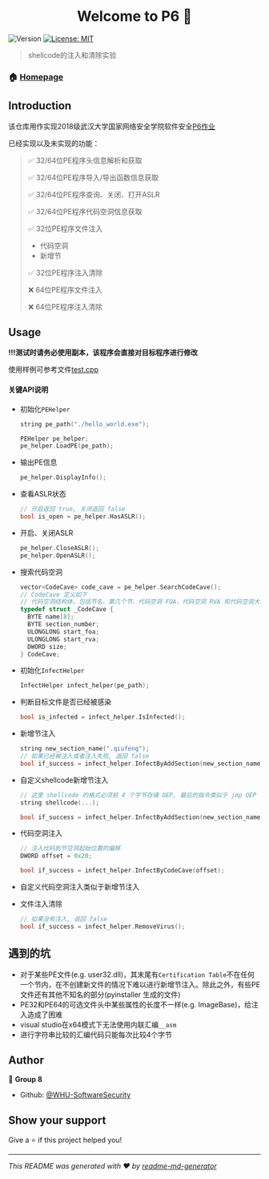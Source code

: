 <h1 align="center">Welcome to P6 👋</h1>
<p>
  <img alt="Version" src="https://img.shields.io/badge/version-0.1-blue.svg?cacheSeconds=2592000" />
  <a href="#" target="_blank">
    <img alt="License: MIT" src="https://img.shields.io/badge/License-MIT-yellow.svg" />
  </a>
</p>


> shellcode的注入和清除实验

### 🏠 [Homepage](https://github.com/WHU-SoftwareSecurity/P6)

## Introduction

该仓库用作实现2018级武汉大学国家网络安全学院软件安全[P6作业](docs/P6-shellcode文件注入（编程作业）说明.pdf)

已经实现以及未实现的功能：

> :white_check_mark: 32/64位PE程序头信息解析和获取
>
> :white_check_mark: 32/64位PE程序导入/导出函数信息获取
>
> :white_check_mark: 32/64位PE程序查询、关闭、打开ASLR
>
> :white_check_mark: 32/64位PE程序代码空洞信息获取
>
> :white_check_mark: 32位PE程序文件注入
>
> - 代码空洞
> - 新增节
>
> :white_check_mark: 32位PE程序注入清除
>
> :x: 64位PE程序文件注入
>
> :x: 64位PE程序注入清除

## Usage

**!!!测试时请务必使用副本，该程序会直接对目标程序进行修改**

使用样例可参考文件[test.cpp](PEAnalysis/test.cpp)

#### 关键API说明

- 初始化`PEHelper`

  ```c++
  string pe_path("./hello_world.exe");
  
  PEHelper pe_helper;
  pe_helper.LoadPE(pe_path);
  ```

- 输出PE信息

  ```c++
  pe_helper.DisplayInfo();
  ```

- 查看ASLR状态

  ```c++
  // 开启返回 true, 关闭返回 false
  bool is_open = pe_helper.HasASLR();
  ```

- 开启、关闭ASLR

  ```c++
  pe_helper.CloseASLR();
  pe_helper.OpenASLR();
  ```

- 搜索代码空洞

  ```c++
  vector<CodeCave> code_cave = pe_helper.SearchCodeCave();
  // CodeCave 定义如下
  // 代码空洞结构体，包括节名、第几个节、代码空洞 FOA，代码空洞 RVA 和代码空洞大小
  typedef struct _CodeCave {
  	BYTE name[8];
  	BYTE section_number;
  	ULONGLONG start_foa;
  	ULONGLONG start_rva;
  	DWORD size;
  } CodeCave;
  ```

- 初始化`InfectHelper`

  ```c++
  InfectHelper infect_helper(pe_path);
  ```

- 判断目标文件是否已经被感染

  ```c++
  bool is_infected = infect_helper.IsInfected();
  ```

- 新增节注入

  ```c++
  string new_section_name(".qiufeng");
  // 如果已经被注入或者注入失败, 返回 false
  bool if_success = infect_helper.InfectByAddSection(new_section_name);
  ```

- 自定义shellcode新增节注入

  ```c++
  // 这里 shellcode 的格式必须前 4 个字节存储 OEP, 最后的指令类似于 jmp OEP
  string shellcode(...);
  
  bool if_success = infect_helper.InfectByAddSection(new_section_name, shellcode);
  ```

- 代码空洞注入

  ```c++
  // 注入代码到节空洞起始位置的偏移
  DWORD offset = 0x20;
  
  bool if_success = infect_helper.InfectByCodeCave(offset);
  ```

- 自定义代码空洞注入类似于新增节注入

- 文件注入清除

  ```c++
  // 如果没有注入, 返回 false
  bool if_success = infect_helper.RemoveVirus();
  ```

## 遇到的坑

- 对于某些PE文件(e.g. user32.dll)，其末尾有`Certification Table`不在任何一个节内，在不创建新文件的情况下难以进行新增节注入。除此之外，有些PE文件还有其他不知名的部分(pyinstaller 生成的文件)
- PE32和PE64的可选文件头中某些属性的长度不一样(e.g. ImageBase)，给注入造成了困难
- visual studio在x64模式下无法使用内联汇编`__asm`
- 进行字符串比较的汇编代码只能每次比较4个字节

## Author

👤 **Group 8**

* Github: [@WHU-SoftwareSecurity ](https://github.com/WHU-SoftwareSecurity )

## Show your support

Give a ⭐️ if this project helped you!

***
_This README was generated with ❤️ by [readme-md-generator](https://github.com/kefranabg/readme-md-generator)_